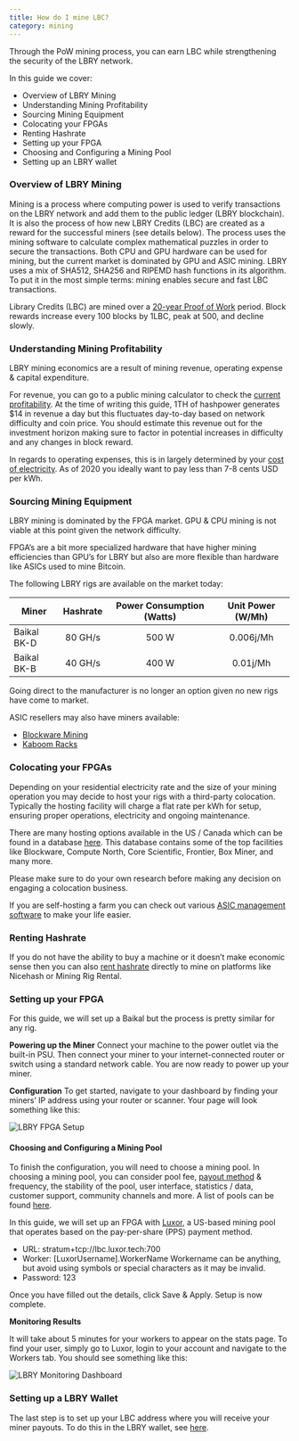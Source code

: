 ```yaml
---
title: How do I mine LBC?
category: mining
---
```


Through the PoW mining process, you can earn LBC while strengthening the security of the LBRY network.

In this guide we cover:

- Overview of LBRY Mining
- Understanding Mining Profitability
- Sourcing Mining Equipment
- Colocating your FPGAs
- Renting Hashrate
- Setting up your FPGA
- Choosing and Configuring a Mining Pool
- Setting up an LBRY wallet


### Overview of LBRY Mining

Mining is a process where computing power is used to verify transactions on the LBRY network and add them to the public ledger (LBRY blockchain). It is also the process of how new LBRY Credits (LBC) are created as a reward for the successful miners (see details below). The process uses the mining software to calculate complex mathematical puzzles in order to secure the transactions. Both CPU and GPU hardware can be used for mining, but the current market is dominated by GPU and ASIC mining. LBRY uses a mix of SHA512, SHA256 and RIPEMD hash functions in its algorithm. To put it in the most simple terms: mining enables secure and fast LBC transactions.

Library Credits (LBC) are mined over a [20-year Proof of Work](/faq/block-rewards) period. Block rewards increase every 100 blocks by 1LBC, peak at 500, and decline slowly.

### Understanding Mining Profitability 

LBRY mining economics are a result of mining revenue, operating expense & capital expenditure. 

For revenue, you can go to a public mining calculator to check the [current profitability](https://whattomine.com/asic?factor%5Bsha256_hr%5D=1000000.0&factor%5Bsha256_p%5D=2920.0&factor%5Bscrypt_hash_rate%5D=1000.0&factor%5Bscrypt_power%5D=1500.0&factor%5Bx11_hr%5D=1400000000.0&factor%5Bx11_p%5D=3000.0&factor%5Bsia_hr%5D=2200.0&factor%5Bsia_p%5D=1300.0&factor%5Bqk_hr%5D=56000.0&factor%5Bqk_p%5D=1600.0&factor%5Bqb_hr%5D=56000.0&factor%5Bqb_p%5D=1700.0&factor%5Bmg_hr%5D=56.0&factor%5Bmg_p%5D=700.0&factor%5Bsk_hr%5D=28.0&factor%5Bsk_p%5D=600.0&lbry=true&factor%5Blbry_hr%5D=1000.0&factor%5Blbry_p%5D=3300.0&factor%5Bbk14_hr%5D=1000000.0&factor%5Bbk14_p%5D=1470.0&factor%5Bx11g_hr%5D=7.0&factor%5Bx11g_p%5D=900.0&factor%5Bcn_hr%5D=360.0&factor%5Bcn_p%5D=720.0&factor%5Beq_hr%5D=1000.0&factor%5Beq_p%5D=2330.0&factor%5Blrev2_hr%5D=17.2&factor%5Blrev2_p%5D=1470.0&factor%5Bbcd_hr%5D=185.0&factor%5Bbcd_p%5D=670.0&factor%5Bl2z_hr%5D=62.0&factor%5Bl2z_p%5D=670.0&factor%5Bphi_hr%5D=310.0&factor%5Bphi_p%5D=670.0&factor%5Bkec_hr%5D=29.0&factor%5Bkec_p%5D=430.0&factor%5Bgro_hr%5D=56.0&factor%5Bgro_p%5D=900.0&factor%5Besg_hr%5D=530.0&factor%5Besg_p%5D=170.0&factor%5Btsr_hr%5D=150.0&factor%5Btsr_p%5D=800.0&factor%5Bcost%5D=0.05&sort=MarketCap&volume=0&revenue=24h&factor%5Bexchanges%5D%5B%5D=&factor%5Bexchanges%5D%5B%5D=binance&factor%5Bexchanges%5D%5B%5D=bitfinex&factor%5Bexchanges%5D%5B%5D=bitforex&factor%5Bexchanges%5D%5B%5D=bittrex&factor%5Bexchanges%5D%5B%5D=dove&factor%5Bexchanges%5D%5B%5D=exmo&factor%5Bexchanges%5D%5B%5D=gate&factor%5Bexchanges%5D%5B%5D=graviex&factor%5Bexchanges%5D%5B%5D=hitbtc&factor%5Bexchanges%5D%5B%5D=hotbit&factor%5Bexchanges%5D%5B%5D=ogre&factor%5Bexchanges%5D%5B%5D=poloniex&factor%5Bexchanges%5D%5B%5D=stex&dataset=Main&commit=Calculate). At the time of writing this guide, 1TH of hashpower generates $14 in revenue a day but this fluctuates day-to-day based on network difficulty and coin price. You should estimate this revenue out for the investment horizon making sure to factor in potential increases in difficulty and any changes in block reward. 

In regards to operating expenses, this is in largely determined by your [cost of electricity](https://hashrateindex.com/blog/energy-consumption-to-hashrate). As of 2020 you ideally want to pay less than 7-8 cents USD per kWh.


### Sourcing Mining Equipment

LBRY mining is dominated by the FPGA market. GPU & CPU mining is not viable at this point given the network difficulty.

FPGA’s are a bit more specialized hardware that have higher mining efficiencies than GPU’s for LBRY but also are more flexible than hardware like ASICs used to mine Bitcoin. 

The following LBRY rigs are available on the market today:


| Miner        | Hashrate    |Power Consumption (Watts)| Unit Power (W/Mh)| 
| -------------|:-----------:|:-----------------------:|:----------------:|
| Baikal BK-D  | 80 GH/s     |500 W                    |0.006j/Mh         |
| Baikal BK-B  | 40 GH/s     |400 W                    |0.01j/Mh          |


Going direct to the manufacturer is no longer an option given no new rigs have come to market.


ASIC resellers may also have miners available:
- [Blockware Mining](https://www.blockwaresolutions.com)
- [Kaboom Racks](http://kaboomracks.com)


### Colocating your FPGAs

Depending on your residential electricity rate and the size of your mining operation you may decide to host your rigs with a third-party colocation. Typically the hosting facility will charge a flat rate per kWh for setup, ensuring proper operations, electricity and ongoing maintenance.

There are many hosting options available in the US / Canada which can be found in a database [here](https://hashrateindex.com/farms). This database contains some of the top facilities like Blockware, Compute North, Core Scientific, Frontier, Box Miner, and many more. 

Please make sure to do your own research before making any decision on engaging a colocation business.

If you are self-hosting a farm you can check out various [ASIC management software](https://hashrateindex.com/blog/asic-miner-management-guide) to make your life easier. 


### Renting Hashrate

If you do not have the ability to buy a machine or it doesn’t make economic sense then you can also [rent hashrate](https://medium.com/luxor/how-to-mine-lbry-lbc-with-nicehash-on-luxor-89ae1280d339) directly to mine on platforms like Nicehash or Mining Rig Rental. 


### Setting up your FPGA

For this guide, we will set up a Baikal but the process is pretty similar for any rig.


**Powering up the Miner**
Connect your machine to the power outlet via the built-in PSU. Then connect your miner to your internet-connected router or switch using a standard network cable. You are now ready to power up your miner.

**Configuration**
To get started, navigate to your dashboard by finding your miners’ IP address using your router or scanner. Your page will look something like this:

![LBRY FPGA Setup](https://lbry.tv/$/download/ASIC-Setup-Dashboard/0ce0b653611c31cbcef380cffcf83661e6339214)


#### Choosing and Configuring a Mining Pool 

To finish the configuration, you will need to choose a mining pool. In choosing a mining pool, you can consider pool fee, [payout method](https://hashrateindex.com/blog/pps-fpps-pplns-pps_plus) & frequency, the stability of the pool, user interface, statistics / data, customer support, community channels and more. A list of pools can be found [here](/faq/mining-pools).

In this guide, we will set up an FPGA with [Luxor](https://mining.luxor.tech/), a US-based mining pool that operates based on the pay-per-share (PPS) payment method. 

- URL: stratum+tcp://lbc.luxor.tech:700
- Worker: [LuxorUsername].WorkerName Workername can be anything, but avoid using symbols or special characters as it may be invalid.
- Password: 123

Once you have filled out the details, click Save & Apply. Setup is now complete.


**Monitoring Results**

It will take about 5 minutes for your workers to appear on the stats page. To find your user, simply go to Luxor, login to your account and navigate to the Workers tab. You should see something like this:

![LBRY Monitoring Dashboard](https://lbry.tv/$/download/Luxor-LBRY-Dashboard/a0eca1075193c1d8ec7486015bef5e1bcaf19112)


### Setting up a LBRY Wallet

The last step is to set up your LBC address where you will receive your miner payouts. To do this in the LBRY wallet, see [here](/faq/standalone-wallet).
